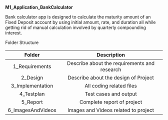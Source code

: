 ﻿**M1\_Application\_BankCalculator**

Bank calculator app is designed to calculate the maturity amount of an Fixed Deposit account by using initial amount, rate, and duration all while getting rid of manual calculation involved by quarterly compounding interest.

Folder Structure

|Folder|Description|
| :-: | :-: |
|1\_Requirements |Describe about the requirements and research|
|2\_Design|Describe about the design of Project|
|3\_Implementation|All coding related files|
|4\_Testplan|Test cases and  output|
|5\_Report|Complete report of project|
|6\_ImagesAndVideos|Images and Videos related to project|


